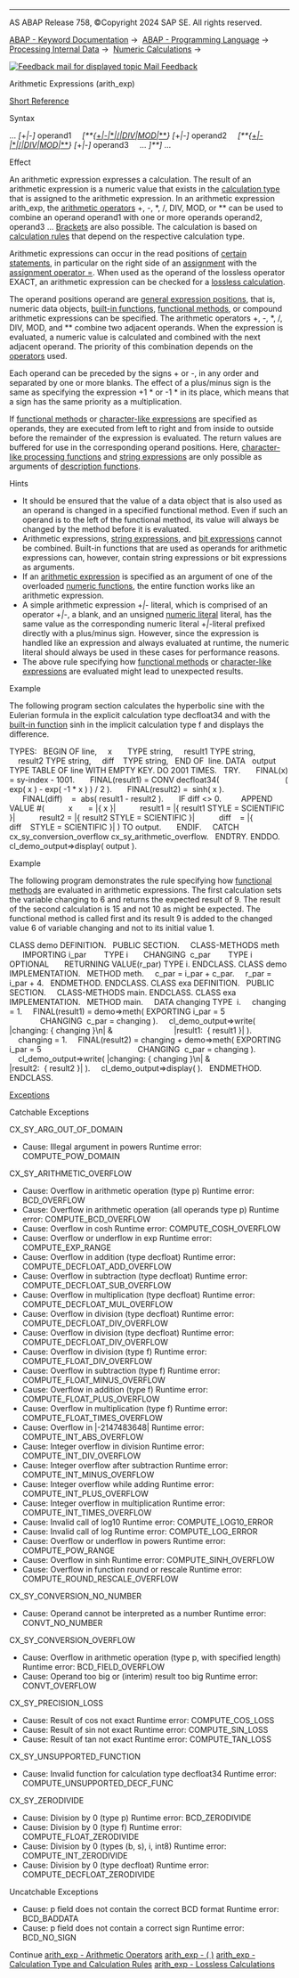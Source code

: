   

* * *

AS ABAP Release 758, ©Copyright 2024 SAP SE. All rights reserved.

[ABAP - Keyword Documentation](https://help.sap.com/doc/abapdocu_latest_index_htm/latest/en-US/abenabap.htm) →  [ABAP - Programming Language](https://help.sap.com/doc/abapdocu_latest_index_htm/latest/en-US/abenabap_reference.htm) →  [Processing Internal Data](https://help.sap.com/doc/abapdocu_latest_index_htm/latest/en-US/abenabap_data_working.htm) →  [Numeric Calculations](https://help.sap.com/doc/abapdocu_latest_index_htm/latest/en-US/abencompute_expressions.htm) → 

 [![](Mail.gif?object=Mail.gif "Feedback mail for displayed topic") Mail Feedback](mailto:f1_help@sap.com?subject=Feedback%20on%20ABAP%20Documentation&body=Document:%20Arithmetic%20Expressions%20%28arith_exp%29%2C%20ABAPCOMPUTE_ARITH%2C%20758%0D%0A%0D%0AError:%0D%0A%0D%0A%0D%0A%0D%0ASuggestion%20for%20improvement:)

Arithmetic Expressions (arith\_exp)

[Short Reference](https://help.sap.com/doc/abapdocu_latest_index_htm/latest/en-US/abenarith_exp_shortref.htm)

Syntax

... *\[*+*|*\-*\]* operand1
    *\[**{*[+*|*\-*|*\**|*/*|*DIV*|*MOD*|*\*\*](https://help.sap.com/doc/abapdocu_latest_index_htm/latest/en-US/abenarith_operators.htm)*}* *\[*+*|*\-*\]* operand2
    *\[**{*[+*|*\-*|*\**|*/*|*DIV*|*MOD*|*\*\*](https://help.sap.com/doc/abapdocu_latest_index_htm/latest/en-US/abenarith_operators.htm)*}* *\[*+*|*\-*\]* operand3
    ... *\]**\]* ...

Effect

An arithmetic expression expresses a calculation. The result of an arithmetic expression is a numeric value that exists in the [calculation type](https://help.sap.com/doc/abapdocu_latest_index_htm/latest/en-US/abenarith_type.htm) that is assigned to the arithmetic expression. In an arithmetic expression arith\_exp, the [arithmetic operators](https://help.sap.com/doc/abapdocu_latest_index_htm/latest/en-US/abenarith_operators.htm) +, \-, \*, /, DIV, MOD, or \*\* can be used to combine an operand operand1 with one or more operands operand2, operand3 ... [Brackets](https://help.sap.com/doc/abapdocu_latest_index_htm/latest/en-US/abenarith_brackets.htm) are also possible. The calculation is based on [calculation rules](https://help.sap.com/doc/abapdocu_latest_index_htm/latest/en-US/abenarith_type.htm) that depend on the respective calculation type.

Arithmetic expressions can occur in the read positions of [certain statements](https://help.sap.com/doc/abapdocu_latest_index_htm/latest/en-US/abenexpression_positions.htm), in particular on the right side of an [assignment](https://help.sap.com/doc/abapdocu_latest_index_htm/latest/en-US/abenequals_arith_expr.htm) with the [assignment operator \=](https://help.sap.com/doc/abapdocu_latest_index_htm/latest/en-US/abenequals_operator.htm). When used as the operand of the lossless operator EXACT, an arithmetic expression can be checked for a [lossless calculation](https://help.sap.com/doc/abapdocu_latest_index_htm/latest/en-US/abenlossless_calculation.htm).

The operand positions operand are [general expression positions](https://help.sap.com/doc/abapdocu_latest_index_htm/latest/en-US/abengeneral_expr_position_glosry.htm "Glossary Entry"), that is, numeric data objects, [built-in functions](https://help.sap.com/doc/abapdocu_latest_index_htm/latest/en-US/abenbuilt_in_functions.htm), [functional methods](https://help.sap.com/doc/abapdocu_latest_index_htm/latest/en-US/abapmethods_functional.htm), or compound arithmetic expressions can be specified. The arithmetic operators +, \-, \*, /, DIV, MOD, and \*\* combine two adjacent operands. When the expression is evaluated, a numeric value is calculated and combined with the next adjacent operand. The priority of this combination depends on the [operators](https://help.sap.com/doc/abapdocu_latest_index_htm/latest/en-US/abenarith_operators.htm) used.

Each operand can be preceded by the signs + or \-, in any order and separated by one or more blanks. The effect of a plus/minus sign is the same as specifying the expression +1 \* or \-1 \* in its place, which means that a sign has the same priority as a multiplication.

If [functional methods](https://help.sap.com/doc/abapdocu_latest_index_htm/latest/en-US/abenfunctional_method_glosry.htm "Glossary Entry") or [character-like expressions](https://help.sap.com/doc/abapdocu_latest_index_htm/latest/en-US/abencharlike_expression_glosry.htm "Glossary Entry") are specified as operands, they are executed from left to right and from inside to outside before the remainder of the expression is evaluated. The return values are buffered for use in the corresponding operand positions. Here, [character-like processing functions](https://help.sap.com/doc/abapdocu_latest_index_htm/latest/en-US/abenprocess_functions.htm) and [string expressions](https://help.sap.com/doc/abapdocu_latest_index_htm/latest/en-US/abapcompute_string.htm) are only possible as arguments of [description functions](https://help.sap.com/doc/abapdocu_latest_index_htm/latest/en-US/abendescriptive_functions.htm).

Hints

-   It should be ensured that the value of a data object that is also used as an operand is changed in a specified functional method. Even if such an operand is to the left of the functional method, its value will always be changed by the method before it is evaluated.
-   Arithmetic expressions, [string expressions](https://help.sap.com/doc/abapdocu_latest_index_htm/latest/en-US/abenstring_expression_glosry.htm "Glossary Entry"), and [bit expressions](https://help.sap.com/doc/abapdocu_latest_index_htm/latest/en-US/abenbit_expression_glosry.htm "Glossary Entry") cannot be combined. Built-in functions that are used as operands for arithmetic expressions can, however, contain string expressions or bit expressions as arguments.
-   If an [arithmetic expression](https://help.sap.com/doc/abapdocu_latest_index_htm/latest/en-US/abenarithmetic_expression_glosry.htm "Glossary Entry") is specified as an argument of one of the overloaded [numeric functions](https://help.sap.com/doc/abapdocu_latest_index_htm/latest/en-US/abenmathematical_functions.htm), the entire function works like an arithmetic expression.
-   A simple arithmetic expression +*|*\- literal, which is comprised of an operator +*|*\-, a blank, and an unsigned [numeric literal](https://help.sap.com/doc/abapdocu_latest_index_htm/latest/en-US/abennumeric_literal_glosry.htm "Glossary Entry") literal, has the same value as the corresponding numeric literal +*|*\-literal prefixed directly with a plus/minus sign. However, since the expression is handled like an expression and always evaluated at runtime, the numeric literal should always be used in these cases for performance reasons.
-   The above rule specifying how [functional methods](https://help.sap.com/doc/abapdocu_latest_index_htm/latest/en-US/abenfunctional_method_glosry.htm "Glossary Entry") or [character-like expressions](https://help.sap.com/doc/abapdocu_latest_index_htm/latest/en-US/abencharlike_expression_glosry.htm "Glossary Entry") are evaluated might lead to unexpected results.

Example

The following program section calculates the hyperbolic sine with the Eulerian formula in the explicit calculation type decfloat34 and with the [built-in function](https://help.sap.com/doc/abapdocu_latest_index_htm/latest/en-US/abenbuiltin_function_glosry.htm "Glossary Entry") sinh in the implicit calculation type f and displays the difference.

TYPES:
  BEGIN OF line,
    x       TYPE string,
    result1 TYPE string,
    result2 TYPE string,
    diff    TYPE string,
  END OF  line.
DATA
  output TYPE TABLE OF line WITH EMPTY KEY.
DO 2001 TIMES.
  TRY.
      FINAL(x) = sy-index - 1001.
      FINAL(result1) = CONV decfloat34(
                             ( exp( x ) - exp( -1 \* x ) ) / 2 ).
      FINAL(result2) =  sinh( x ).
      FINAL(diff)    =  abs( result1 - result2 ).
      IF diff <> 0.
        APPEND VALUE #(
          x       = |{ x }|
          result1 = |{ result1 STYLE = SCIENTIFIC }|
          result2 = |{ result2 STYLE = SCIENTIFIC }|
          diff    = |{ diff    STYLE = SCIENTIFIC }| ) TO output.
      ENDIF.
    CATCH cx\_sy\_conversion\_overflow cx\_sy\_arithmetic\_overflow.
  ENDTRY.
ENDDO.
cl\_demo\_output=>display( output ).

Example

The following program demonstrates the rule specifying how [functional methods](https://help.sap.com/doc/abapdocu_latest_index_htm/latest/en-US/abenfunctional_method_glosry.htm "Glossary Entry") are evaluated in arithmetic expressions. The first calculation sets the variable changing to 6 and returns the expected result of 9. The result of the second calculation is 15 and not 10 as might be expected. The functional method is called first and its result 9 is added to the changed value 6 of variable changing and not to its initial value 1.

CLASS demo DEFINITION.
  PUBLIC SECTION.
    CLASS-METHODS meth
      IMPORTING i\_par        TYPE i
      CHANGING  c\_par        TYPE i OPTIONAL
      RETURNING VALUE(r\_par) TYPE i.
ENDCLASS.
CLASS demo IMPLEMENTATION.
  METHOD meth.
    c\_par = i\_par + c\_par.
    r\_par = i\_par + 4.
  ENDMETHOD.
ENDCLASS.
CLASS exa DEFINITION.
  PUBLIC SECTION.
    CLASS-METHODS main.
ENDCLASS.
CLASS exa IMPLEMENTATION.
  METHOD main.
    DATA changing TYPE  i.
    changing = 1.
    FINAL(result1) = demo=>meth( EXPORTING i\_par = 5
                                CHANGING  c\_par = changing ).
    cl\_demo\_output=>write( |changing: { changing }\\n| &
                           |result1:  { result1 }| ).
    changing = 1.
    FINAL(result2) = changing + demo=>meth( EXPORTING i\_par = 5
                                           CHANGING  c\_par = changing ).
    cl\_demo\_output=>write( |changing: { changing }\\n| &
                           |result2:  { result2 }| ).
    cl\_demo\_output=>display( ).
  ENDMETHOD.
ENDCLASS.

[Exceptions](https://help.sap.com/doc/abapdocu_latest_index_htm/latest/en-US/abenabap_language_exceptions.htm)

Catchable Exceptions

CX\_SY\_ARG\_OUT\_OF\_DOMAIN

-   Cause: Illegal argument in powers
    Runtime error: COMPUTE\_POW\_DOMAIN

CX\_SY\_ARITHMETIC\_OVERFLOW

-   Cause: Overflow in arithmetic operation (type p)
    Runtime error: BCD\_OVERFLOW
-   Cause: Overflow in arithmetic operation (all operands type p)
    Runtime error: COMPUTE\_BCD\_OVERFLOW
-   Cause: Overflow in cosh
    Runtime error: COMPUTE\_COSH\_OVERFLOW
-   Cause: Overflow or underflow in exp
    Runtime error: COMPUTE\_EXP\_RANGE
-   Cause: Overflow in addition (type decfloat)
    Runtime error: COMPUTE\_DECFLOAT\_ADD\_OVERFLOW
-   Cause: Overflow in subtraction (type decfloat)
    Runtime error: COMPUTE\_DECFLOAT\_SUB\_OVERFLOW
-   Cause: Overflow in multiplication (type decfloat)
    Runtime error: COMPUTE\_DECFLOAT\_MUL\_OVERFLOW
-   Cause: Overflow in division (type decfloat)
    Runtime error: COMPUTE\_DECFLOAT\_DIV\_OVERFLOW
-   Cause: Overflow in division (type decfloat)
    Runtime error: COMPUTE\_DECFLOAT\_DIV\_OVERFLOW
-   Cause: Overflow in division (type f)
    Runtime error: COMPUTE\_FLOAT\_DIV\_OVERFLOW
-   Cause: Overflow in subtraction (type f)
    Runtime error: COMPUTE\_FLOAT\_MINUS\_OVERFLOW
-   Cause: Overflow in addition (type f)
    Runtime error: COMPUTE\_FLOAT\_PLUS\_OVERFLOW
-   Cause: Overflow in multiplication (type f)
    Runtime error: COMPUTE\_FLOAT\_TIMES\_OVERFLOW
-   Cause: Overflow in |-2147483648|
    Runtime error: COMPUTE\_INT\_ABS\_OVERFLOW
-   Cause: Integer overflow in division
    Runtime error: COMPUTE\_INT\_DIV\_OVERFLOW
-   Cause: Integer overflow after subtraction
    Runtime error: COMPUTE\_INT\_MINUS\_OVERFLOW
-   Cause: Integer overflow while adding
    Runtime error: COMPUTE\_INT\_PLUS\_OVERFLOW
-   Cause: Integer overflow in multiplication
    Runtime error: COMPUTE\_INT\_TIMES\_OVERFLOW
-   Cause: Invalid call of log10
    Runtime error: COMPUTE\_LOG10\_ERROR
-   Cause: Invalid call of log
    Runtime error: COMPUTE\_LOG\_ERROR
-   Cause: Overflow or underflow in powers
    Runtime error: COMPUTE\_POW\_RANGE
-   Cause: Overflow in sinh
    Runtime error: COMPUTE\_SINH\_OVERFLOW
-   Cause: Overflow in function round or rescale
    Runtime error: COMPUTE\_ROUND\_RESCALE\_OVERFLOW

CX\_SY\_CONVERSION\_NO\_NUMBER

-   Cause: Operand cannot be interpreted as a number
    Runtime error: CONVT\_NO\_NUMBER

CX\_SY\_CONVERSION\_OVERFLOW

-   Cause: Overflow in arithmetic operation (type p, with specified length)
    Runtime error: BCD\_FIELD\_OVERFLOW
-   Cause: Operand too big or (interim) result too big
    Runtime error: CONVT\_OVERFLOW

CX\_SY\_PRECISION\_LOSS

-   Cause: Result of cos not exact
    Runtime error: COMPUTE\_COS\_LOSS
-   Cause: Result of sin not exact
    Runtime error: COMPUTE\_SIN\_LOSS
-   Cause: Result of tan not exact
    Runtime error: COMPUTE\_TAN\_LOSS

CX\_SY\_UNSUPPORTED\_FUNCTION

-   Cause: Invalid function for calculation type decfloat34
    Runtime error: COMPUTE\_UNSUPPORTED\_DECF\_FUNC

CX\_SY\_ZERODIVIDE

-   Cause: Division by 0 (type p)
    Runtime error: BCD\_ZERODIVIDE
-   Cause: Division by 0 (type f)
    Runtime error: COMPUTE\_FLOAT\_ZERODIVIDE
-   Cause: Division by 0 (types (b, s), i, int8)
    Runtime error: COMPUTE\_INT\_ZERODIVIDE
-   Cause: Division by 0 (type decfloat)
    Runtime error: COMPUTE\_DECFLOAT\_ZERODIVIDE

Uncatchable Exceptions

-   Cause: p field does not contain the correct BCD format
    Runtime error: BCD\_BADDATA
-   Cause: p field does not contain a correct sign
    Runtime error: BCD\_NO\_SIGN

Continue
[arith\_exp - Arithmetic Operators](https://help.sap.com/doc/abapdocu_latest_index_htm/latest/en-US/abenarith_operators.htm)
[arith\_exp - ( )](https://help.sap.com/doc/abapdocu_latest_index_htm/latest/en-US/abenarith_brackets.htm)
[arith\_exp - Calculation Type and Calculation Rules](https://help.sap.com/doc/abapdocu_latest_index_htm/latest/en-US/abenarith_type.htm)
[arith\_exp - Lossless Calculations](https://help.sap.com/doc/abapdocu_latest_index_htm/latest/en-US/abenlossless_calculation.htm)